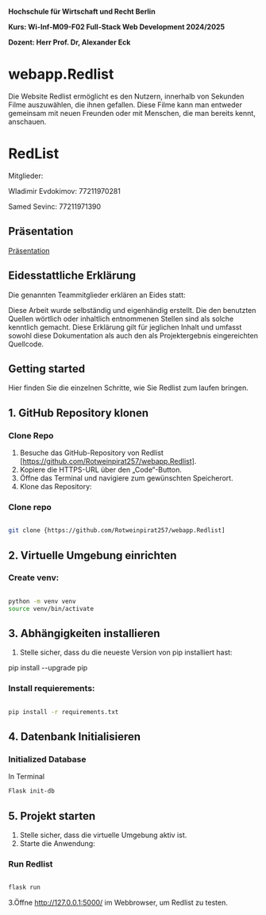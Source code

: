 **Hochschule für Wirtschaft und Recht Berlin**

**Kurs: Wi-Inf-M09-F02 Full-Stack Web Development 2024/2025**

**Dozent: Herr Prof. Dr, Alexander Eck**


# **webapp.Redlist**
Die Website Redlist ermöglicht es den Nutzern, innerhalb von Sekunden Filme auszuwählen, die ihnen gefallen. Diese Filme kann man entweder gemeinsam mit neuen Freunden oder mit Menschen, die man bereits kennt, anschauen.

# RedList

Mitglieder: 

Wladimir Evdokimov: 77211970281

Samed Sevinc: 77211971390



## Präsentation
[Präsentation](https://github.com/Rotweinpirat257/webapp.Redlist/blob/main/docs/RedList.pdf)


## **Eidesstattliche Erklärung**

Die genannten Teammitglieder erklären an Eides statt:

Diese Arbeit wurde selbständig und eigenhändig erstellt. Die den benutzten Quellen wörtlich oder inhaltlich entnommenen Stellen sind als solche kenntlich gemacht. Diese Erklärung gilt für jeglichen Inhalt und umfasst sowohl diese Dokumentation als auch den als Projektergebnis eingereichten Quellcode.


## Getting started 
Hier finden Sie die einzelnen Schritte, wie Sie Redlist zum laufen bringen.

## 1. GitHub Repository klonen
###  Clone Repo
1. Besuche das GitHub-Repository von Redlist [https://github.com/Rotweinpirat257/webapp.Redlist].
2. Kopiere die HTTPS-URL über den „Code“-Button.
3. Öffne das Terminal und navigiere zum gewünschten Speicherort.
4. Klone das Repository: 

### Clone repo

```bash

git clone {https://github.com/Rotweinpirat257/webapp.Redlist]
```

## 2. Virtuelle Umgebung einrichten


###  Create venv:

```bash

python -m venv venv 
source venv/bin/activate


```
##  3. Abhängigkeiten installieren
1. Stelle sicher, dass du die neueste Version von pip installiert hast:

pip install --upgrade pip
### Install requierements:


```bash

pip install -r requirements.txt


```
## 4. Datenbank Initialisieren
### Initialized Database 


In Terminal
```bash
Flask init-db

```

## 5. Projekt starten
1. Stelle sicher, dass die virtuelle Umgebung aktiv ist.
2. Starte die Anwendung: 
### Run Redlist

```bash

flask run

```
3.Öffne http://127.0.0.1:5000/ im Webbrowser, um Redlist zu testen.
